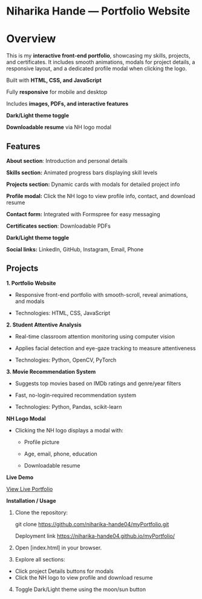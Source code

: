 # Niharika Hande — Portfolio Website
# Overview

This is my **interactive front-end portfolio**, showcasing my skills, projects, and certificates. It includes smooth animations, modals for project details, a responsive layout, and a dedicated profile modal when clicking the logo.

Built with **HTML, CSS, and JavaScript**

Fully **responsive** for mobile and desktop

Includes **images, PDFs, and interactive features**

**Dark/Light theme toggle**

**Downloadable resume** via NH logo modal

## Features

**About section**: Introduction and personal details

**Skills section:** Animated progress bars displaying skill levels

**Projects section:** Dynamic cards with modals for detailed project info

**Profile modal:** Click the NH logo to view profile info, contact, and download resume

**Contact form:** Integrated with Formspree
 for easy messaging

**Certificates section**: Downloadable PDFs

**Dark/Light theme toggle**

**Social links:** LinkedIn, GitHub, Instagram, Email, Phone

## Projects

**1. Portfolio Website**
- Responsive front-end portfolio with smooth-scroll, reveal animations, and modals

- Technologies: HTML, CSS, JavaScript
  
**2. Student Attentive Analysis**

- Real-time classroom attention monitoring using computer vision

- Applies facial detection and eye-gaze tracking to measure attentiveness

- Technologies: Python, OpenCV, PyTorch

**3. Movie Recommendation System**

- Suggests top movies based on IMDb ratings and genre/year filters

- Fast, no-login-required recommendation system

- Technologies: Python, Pandas, scikit-learn

**NH Logo Modal**

- Clicking the NH logo displays a modal with:

  - Profile picture

  - Age, email, phone, education

  - Downloadable resume

 **Live Demo**

[View Live Portfolio](https://github.com/niharika-hande04/myPortfolio/tree/main/output)

**Installation / Usage**

1. Clone the repository:

   git clone https://github.com/niharika-hande04/myPortfolio.git

   Deployment link https://niharika-hande04.github.io/myPortfolio/


3. Open [index.html] in your browser.

4.  Explore all sections:

  - Click project Details buttons for modals
  - Click the NH logo to view profile and download resume

4. Toggle Dark/Light theme using the moon/sun button
